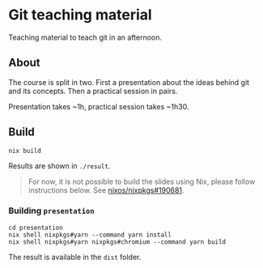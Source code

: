 # Git teaching material

Teaching material to teach git in an afternoon.

## About

The course is split in two.
First a presentation about the ideas behind git and its concepts.
Then a practical session in pairs.

Presentation takes ~1h, practical session takes ~1h30.

## Build

```
nix build
```

Results are shown in `./result`.

> For now, it is not possible to build the slides using Nix, please follow instructions below.
> See [nixos/nixpkgs#190681](https://github.com/NixOS/nixpkgs/issues/190681).

### Building `presentation`

```
cd presentation
nix shell nixpkgs#yarn --command yarn install
nix shell nixpkgs#yarn nixpkgs#chromium --command yarn build
```

The result is available in the `dist` folder.
